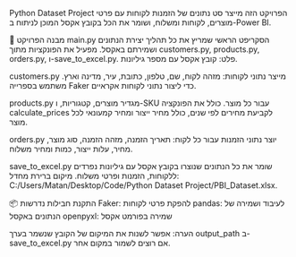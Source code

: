 Python Dataset Project
הפרויקט הזה מייצר סט נתונים של הזמנות לקוחות עם פרטי מוצרים, לקוחות ומשלוח, ושומר את הכל בקובץ אקסל המוכן לניתוח ב-Power BI.

📂 מבנה הפרויקט
main.py
הסקריפט הראשי שמריץ את כל תהליך יצירת הנתונים ושמירתם באקסל. מפעיל את הפונקציות מתוך customers.py, products.py, orders.py, ו-save_to_excel.py.
פלט: קובץ אקסל עם מספר גיליונות.

customers.py
מייצר נתוני לקוחות: מזהה לקוח, שם, טלפון, כתובת, עיר, מדינה וארץ.
משתמש בספרייה Faker כדי ליצור נתוני לקוחות אקראיים.

products.py
מגדיר מוצרים, קטגוריות, ו-SKU עבור כל מוצר.
כולל את הפונקציה calculate_prices לקביעת מחירים לפי שנים, כולל מחיר ייצור ומחיר קמעונאי לכל מוצר.

orders.py
יוצר נתוני הזמנות עבור כל לקוח: תאריך הזמנה, מזהה הזמנה, סוג מוצר, מחיר, עלות ייצור, כמות ומחיר משלוח.

save_to_excel.py
שומר את כל הנתונים שנוצרו בקובץ אקסל עם גיליונות נפרדים ללקוחות, הזמנות ופרטי משלוח.
מיקום ברירת מחדל: C:/Users/Matan/Desktop/Code/Python Dataset Project/PBI_Dataset.xlsx.

📦 התקנת חבילות נדרשות
Faker: להפקת פרטי לקוחות
pandas: לעיבוד ושמירה של הנתונים באקסל
openpyxl: שמירה בפורמט אקסל

הערה: אפשר לשנות את המיקום של הקובץ שנשמר בערך output_path ב-save_to_excel.py אם רוצים לשמור במקום אחר.